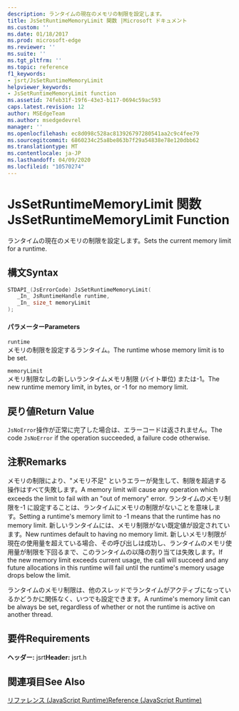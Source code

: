 ```yaml
---
description: ランタイムの現在のメモリの制限を設定します。
title: JsSetRuntimeMemoryLimit 関数 |Microsoft ドキュメント
ms.custom: ''
ms.date: 01/18/2017
ms.prod: microsoft-edge
ms.reviewer: ''
ms.suite: ''
ms.tgt_pltfrm: ''
ms.topic: reference
f1_keywords:
- jsrt/JsSetRuntimeMemoryLimit
helpviewer_keywords:
- JsSetRuntimeMemoryLimit function
ms.assetid: 74feb31f-19f6-43e3-b117-0694c59ac593
caps.latest.revision: 12
author: MSEdgeTeam
ms.author: msedgedevrel
manager: ''
ms.openlocfilehash: ec8d098c528ac813926797280541aa2c9c4fee79
ms.sourcegitcommit: 6860234c25a8be863b7f29a54838e78e120dbb62
ms.translationtype: MT
ms.contentlocale: ja-JP
ms.lasthandoff: 04/09/2020
ms.locfileid: "10570274"
---
```

# <span data-ttu-id="deefd-103">JsSetRuntimeMemoryLimit 関数</span><span class="sxs-lookup"><span data-stu-id="deefd-103">JsSetRuntimeMemoryLimit Function</span></span>
<span data-ttu-id="deefd-104">ランタイムの現在のメモリの制限を設定します。</span><span class="sxs-lookup"><span data-stu-id="deefd-104">Sets the current memory limit for a runtime.</span></span>  
  
## <span data-ttu-id="deefd-105">構文</span><span class="sxs-lookup"><span data-stu-id="deefd-105">Syntax</span></span>  
  
```cpp  
STDAPI_(JsErrorCode) JsSetRuntimeMemoryLimit(  
   _In_ JsRuntimeHandle runtime,  
   _In_ size_t memoryLimit  
);  
```  
  
#### <span data-ttu-id="deefd-106">パラメーター</span><span class="sxs-lookup"><span data-stu-id="deefd-106">Parameters</span></span>  
 `runtime`  
 <span data-ttu-id="deefd-107">メモリの制限を設定するランタイム。</span><span class="sxs-lookup"><span data-stu-id="deefd-107">The runtime whose memory limit is to be set.</span></span>  
  
 `memoryLimit`  
 <span data-ttu-id="deefd-108">メモリ制限なしの新しいランタイムメモリ制限 (バイト単位) または-1。</span><span class="sxs-lookup"><span data-stu-id="deefd-108">The new runtime memory limit, in bytes, or -1 for no memory limit.</span></span>  
  
## <span data-ttu-id="deefd-109">戻り値</span><span class="sxs-lookup"><span data-stu-id="deefd-109">Return Value</span></span>  
 <span data-ttu-id="deefd-110">`JsNoError`操作が正常に完了した場合は、エラーコードは返されません。</span><span class="sxs-lookup"><span data-stu-id="deefd-110">The code `JsNoError` if the operation succeeded, a failure code otherwise.</span></span>  
  
## <span data-ttu-id="deefd-111">注釈</span><span class="sxs-lookup"><span data-stu-id="deefd-111">Remarks</span></span>  
 <span data-ttu-id="deefd-112">メモリの制限により、"メモリ不足" というエラーが発生して、制限を超過する操作はすべて失敗します。</span><span class="sxs-lookup"><span data-stu-id="deefd-112">A memory limit will cause any operation which exceeds the limit to fail with an "out of memory" error.</span></span> <span data-ttu-id="deefd-113">ランタイムのメモリ制限を-1 に設定することは、ランタイムにメモリの制限がないことを意味します。</span><span class="sxs-lookup"><span data-stu-id="deefd-113">Setting a runtime's memory limit to -1 means that the runtime has no memory limit.</span></span> <span data-ttu-id="deefd-114">新しいランタイムには、メモリ制限がない既定値が設定されています。</span><span class="sxs-lookup"><span data-stu-id="deefd-114">New runtimes default to having no memory limit.</span></span> <span data-ttu-id="deefd-115">新しいメモリ制限が現在の使用量を超えている場合、その呼び出しは成功し、ランタイムのメモリ使用量が制限を下回るまで、このランタイムの以降の割り当ては失敗します。</span><span class="sxs-lookup"><span data-stu-id="deefd-115">If the new memory limit exceeds current usage, the call will succeed and any future allocations in this runtime will fail until the runtime's memory usage drops below the limit.</span></span>  
  
 <span data-ttu-id="deefd-116">ランタイムのメモリ制限は、他のスレッドでランタイムがアクティブになっているかどうかに関係なく、いつでも設定できます。</span><span class="sxs-lookup"><span data-stu-id="deefd-116">A runtime's memory limit can be always be set, regardless of whether or not the runtime is active on another thread.</span></span>  
  
## <span data-ttu-id="deefd-117">要件</span><span class="sxs-lookup"><span data-stu-id="deefd-117">Requirements</span></span>  
 <span data-ttu-id="deefd-118">**ヘッダー:** jsrt</span><span class="sxs-lookup"><span data-stu-id="deefd-118">**Header:** jsrt.h</span></span>  
  
## <span data-ttu-id="deefd-119">関連項目</span><span class="sxs-lookup"><span data-stu-id="deefd-119">See Also</span></span>  
 [<span data-ttu-id="deefd-120">リファレンス (JavaScript Runtime)</span><span class="sxs-lookup"><span data-stu-id="deefd-120">Reference (JavaScript Runtime)</span></span>](../chakra-hosting/reference-javascript-runtime.md)